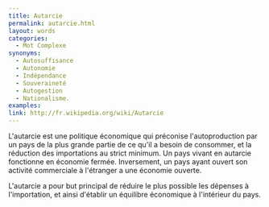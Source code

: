 ```yaml
---
title: Autarcie
permalink: autarcie.html
layout: words
categories:
  - Mot Complexe
synonyms:
  - Autosuffisance
  - Autonomie
  - Indépendance
  - Souveraineté
  - Autogestion
  - Nationalisme.
examples:
link: http://fr.wikipedia.org/wiki/Autarcie
---
```


L'autarcie est une politique économique qui préconise l'autoproduction par un pays de la plus grande partie de ce qu'il a besoin de consommer, et la réduction des importations au strict minimum. Un pays vivant en autarcie fonctionne en économie fermée. Inversement, un pays ayant ouvert son activité commerciale à l'étranger a une économie ouverte.

L'autarcie a pour but principal de réduire le plus possible les dépenses à l'importation, et ainsi d'établir un équilibre économique à l'intérieur du pays.
